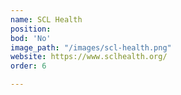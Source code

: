```yaml
---
name: SCL Health
position: 
bod: 'No'
image_path: "/images/scl-health.png"
website: https://www.sclhealth.org/
order: 6

---
```


